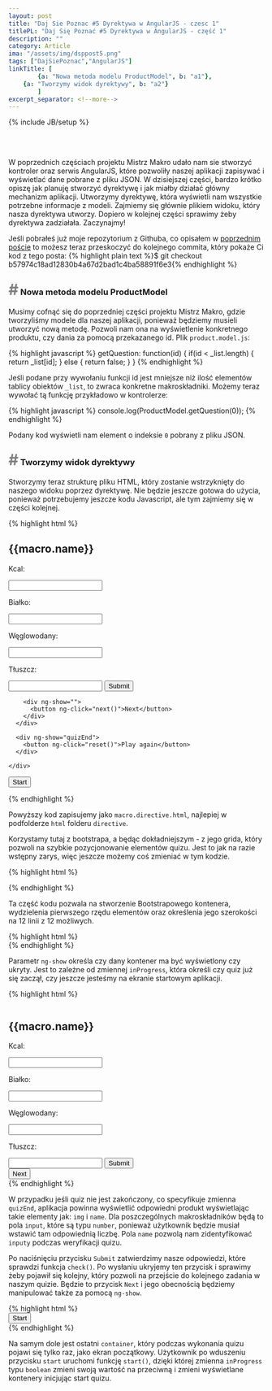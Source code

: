 ```yaml
---
layout: post
title: "Daj Sie Poznac #5 Dyrektywa w AngularJS - czesc 1"
titlePL: "Daj Się Poznać #5 Dyrektywa w AngularJS - część 1"
description: ""
category: Article
ima: "/assets/img/dsppost5.png"
tags: ["DajSiePoznac","AngularJS"]
linkTitle: [ 
		{a: "Nowa metoda modelu ProductModel", b: "a1"},
    {a: "Tworzymy widok dyrektywy", b: "a2"}
		]
excerpt_separator: <!--more-->
---
```

{% include JB/setup %}
<center>	
<img src="{{ site.baseurl }}/assets/img/DSP.png" alt="" style="display: inline-block; padding-right: 20px;">
<img src="{{ site.baseurl }}/assets/img/angular.png" alt="" style="display: inline-block;">
</center><br>
<p>W poprzednich częściach projektu Mistrz Makro udało nam sie stworzyć kontroler oraz serwis AngularJS, które pozwoliły naszej aplikacji zapisywać i wyświetlać dane pobrane z pliku JSON. W dzisiejszej części, bardzo krótko opiszę jak planuję stworzyć dyrektywę i jak miałby działać główny mechanizm aplikacji. Utworzymy dyrektywę, która wyświetli nam wszystkie potrzebne informacje z modeli. Zajmiemy się głównie plikiem widoku, który nasza dyrektywa utworzy. Dopiero w kolejnej części sprawimy żeby dyrektywa zadziałała. Zaczynajmy!</p><!--more-->

<x>Jeśli pobrałeś już moje repozytorium z Githuba, co opisałem w <a href="http://www.idaszak.com/article/2017/03/23/daj-sie-poznac-2-projekt-konkursowy-mistrzmakro">poprzednim poście</a> to możesz teraz przeskoczyć do kolejnego commita, który pokaże Ci kod z tego posta:</x>
{% highlight plain text %}$ git checkout b57974c18ad12830b4a67d2bad1c4ba58891f6e3{% endhighlight %}

<h3 id="a1"><span style="color:gray; font-size: 30px;">#</span> Nowa metoda modelu ProductModel</h3>
<p>Musimy cofnąć się do poprzedniej części projektu Mistrz Makro, gdzie tworzyliśmy modele dla naszej aplikacji, ponieważ będziemy musieli utworzyć nową metodę. Pozwoli nam ona na wyświetlenie konkretnego produktu, czy dania za pomocą przekazanego id. Plik <code>product.model.js</code>:</p>
{% highlight javascript %} 
getQuestion: function(id) {
  if(id < _list.length) {
    return _list[id];
  } else {
    return false;
  }
}
{% endhighlight %}
<p>Jeśli podane przy wywołaniu funkcji id jest mniejsze niż ilość elementów tablicy obiektów <code>_list</code>, to zwraca konkretne makroskładniki. Możemy teraz wywołać tą funkcję przykładowo w kontrolerze:</p>
{% highlight javascript %} 
console.log(ProductModel.getQuestion(0));
{% endhighlight %}
<p>Podany kod wyświetli nam element o indeksie <code>0</code> pobrany z pliku JSON.</p>

<h3 id="a2"><span style="color:gray; font-size: 30px;">#</span> Tworzymy widok dyrektywy</h3>
<p>Stworzymy teraz strukturę pliku HTML, który zostanie wstrzyknięty do naszego widoku poprzez dyrektywę. Nie będzie jeszcze gotowa do użycia, ponieważ potrzebujemy jeszcze kodu Javascript, ale tym zajmiemy się w części kolejnej.</p>
{% highlight html %} 
<div class="container" ng-show="inProgress">
  <div class="row">
    <div class="col-md-12">
      <div ng-show="!quizEnd">
        <img ng-src="/app/images/{{macro.img}}" alt="">
        <h2>{{macro.name}}</h2>
        <p>Kcal:</p><input type="number" name="macro1">
        <p>Białko:</p><input type="number" name="macro2">
        <p>Węglowodany:</p><input type="number" name="macro3">
        <p>Tłuszcz:</p><input type="number" name="macro4">
        <button ng-click="check()" ng-show="">Submit</button>
      
        <div ng-show="">
          <button ng-click="next()">Next</button>
        </div>
      </div>

      <div ng-show="quizEnd">
        <button ng-click="reset()">Play again</button>
      </div>

    </div>
  </div>
</div>

<div class="container" ng-show="!inProgress">
  <div class="row">
    <button ng-click="start()">Start</button>
  </div>
</div>

{% endhighlight %}
<p>Powyższy kod zapisujemy jako <code>macro.directive.html</code>, najlepiej w podfolderze <code>html</code> folderu <code>directive</code>.</p>
<p>Korzystamy tutaj z bootstrapa, a będąc dokładniejszym - z jego grida, który pozwoli na szybkie pozycjonowanie elementów quizu. Jest to jak na razie wstępny zarys, więc jeszcze możemy coś zmieniać w tym kodzie.</p>

{% highlight html %} 
<div class="container">
  <div class="row">
    <div class="col-md-12">
    </div>
  </div>
</div>
{% endhighlight %}
<p>Ta część kodu pozwala na stworzenie Bootstrapowego kontenera, wydzielenia pierwszego rzędu elementów oraz określenia jego szerokości na 12 linii z 12 możliwych.</p>
{% highlight html %} 
<div class="container" ng-show="inProgress">
{% endhighlight %}
<p>Parametr <code>ng-show</code> określa czy dany kontener ma być wyświetlony czy ukryty. Jest to zależne od zmiennej <code>inProgress</code>, która określi czy quiz już się zaczął, czy jeszcze jesteśmy na ekranie startowym aplikacji.</p>

{% highlight html %} 
<div ng-show="!quizEnd">
  <img ng-src="/app/images/{{macro.img}}" alt="">
  <h2>{{macro.name}}</h2>
  <p>Kcal:</p><input type="number" name="macro1">
  <p>Białko:</p><input type="number" name="macro2">
  <p>Węglowodany:</p><input type="number" name="macro3">
  <p>Tłuszcz:</p><input type="number" name="macro4">
  <button ng-click="check()" ng-show="">Submit</button>

  <div ng-show="">
    <button ng-click="next()">Next</button>
  </div>
</div>
{% endhighlight %}
<p>W przypadku jeśli quiz nie jest zakończony, co specyfikuje zmienna <code>quizEnd</code>, aplikacja powinna wyświetlić odpowiedni produkt wyświetlając takie elementy jak: <code>img</code> i <code>name</code>. Dla poszczególnych makroskładników będą to pola <code>input</code>, które są typu <code>number</code>, ponieważ użytkownik będzie musiał wstawić tam odpowiednią liczbę. Pola <code>name</code> pozwolą nam zidentyfikować <code>inputy</code> podczas weryfikacji quizu.</p>
<p>Po naciśnięciu przycisku <code>Submit</code> zatwierdzimy nasze odpowiedzi, które sprawdzi funkcja <code>check()</code>. Po wysłaniu ukryjemy ten przycisk i sprawimy żeby pojawił się kolejny, który pozwoli na przejście do kolejnego zadania w naszym quizie. Będzie to przycisk <code>Next</code> i jego obecnością będziemy manipulować także za pomocą <code>ng-show</code>.</p>
{% highlight html %} 
<div class="container" ng-show="!inProgress">
  <div class="row">
    <button ng-click="start()">Start</button>
  </div>
</div>
{% endhighlight %}
<p>Na samym dole jest ostatni <code>container</code>, który podczas wykonania quizu pojawi się tylko raz, jako ekran początkowy. Użytkownik po wduszeniu przycisku <code>start</code> uruchomi funkcję <code>start()</code>, dzięki której zmienna <code>inProgress</code> typu <code>boolean</code> zmieni swoją wartość na przeciwną i zmieni wyświetlane kontenery inicjując start quizu.</p>